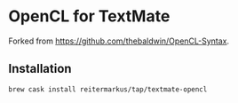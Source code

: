 # OpenCL for TextMate

Forked from https://github.com/thebaldwin/OpenCL-Syntax.

## Installation

```
brew cask install reitermarkus/tap/textmate-opencl
```
